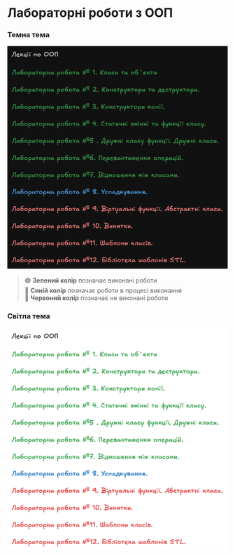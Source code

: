 # Лабораторні роботи з ООП

### Темна тема

![Список лабораторних робіт - темна тема](images/oop-dark-4.png)

> 🟢 **Зелений колір** позначає виконані роботи  
> 🔵 **Синій колір** позначає роботи в процесі виконання  
> 🔴 **Червоний колір** позначає не виконані роботи

### Світла тема

![Список лабораторних робіт - світла тема](images/oop-white-4.png)
